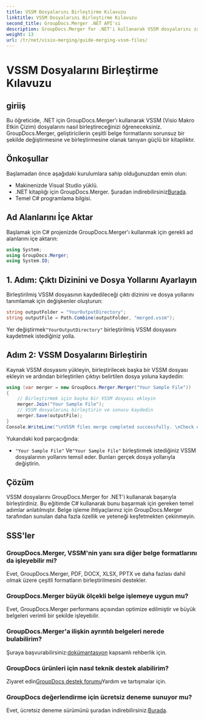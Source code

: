 ```yaml
---
title: VSSM Dosyalarını Birleştirme Kılavuzu
linktitle: VSSM Dosyalarını Birleştirme Kılavuzu
second_title: GroupDocs.Merger .NET API'si
description: GroupDocs.Merger for .NET'i kullanarak VSSM dosyalarını zahmetsizce nasıl birleştireceğinizi öğrenin. C# geliştiricileri için adım adım kılavuz.
weight: 13
url: /tr/net/visio-merging/guide-merging-vssm-files/
---
```


# VSSM Dosyalarını Birleştirme Kılavuzu

## giriiş
Bu öğreticide, .NET için GroupDocs.Merger'ı kullanarak VSSM (Visio Makro Etkin Çizim) dosyalarını nasıl birleştireceğinizi öğreneceksiniz. GroupDocs.Merger, geliştiricilerin çeşitli belge formatlarını sorunsuz bir şekilde değiştirmesine ve birleştirmesine olanak tanıyan güçlü bir kitaplıktır.
## Önkoşullar
Başlamadan önce aşağıdaki kurulumlara sahip olduğunuzdan emin olun:
- Makinenizde Visual Studio yüklü.
-  .NET kitaplığı için GroupDocs.Merger. Şuradan indirebilirsiniz[Burada](https://releases.groupdocs.com/merger/net/).
- Temel C# programlama bilgisi.

## Ad Alanlarını İçe Aktar
Başlamak için C# projenizde GroupDocs.Merger'ı kullanmak için gerekli ad alanlarını içe aktarın:
```csharp
using System; 
using GroupDocs.Merger;
using System.IO;
```
## 1. Adım: Çıktı Dizinini ve Dosya Yollarını Ayarlayın
Birleştirilmiş VSSM dosyasının kaydedileceği çıktı dizinini ve dosya yollarını tanımlamak için değişkenler oluşturun:
```csharp
string outputFolder = "YourOutputDirectory";
string outputFile = Path.Combine(outputFolder, "merged.vssm");
```
 Yer değiştirmek`"YourOutputDirectory"` birleştirilmiş VSSM dosyasını kaydetmek istediğiniz yolla.
## Adım 2: VSSM Dosyalarını Birleştirin
Kaynak VSSM dosyasını yükleyin, birleştirilecek başka bir VSSM dosyası ekleyin ve ardından birleştirilen çıktıyı belirtilen dosya yoluna kaydedin:
```csharp
using (var merger = new GroupDocs.Merger.Merger("Your Sample File"))
{
    // Birleştirmek için başka bir VSSM dosyası ekleyin
    merger.Join("Your Sample File");
    // VSSM dosyalarını birleştirin ve sonucu kaydedin
    merger.Save(outputFile);
}
Console.WriteLine("\nVSSM files merge completed successfully. \nCheck output in {0}", outputFolder);
```
Yukarıdaki kod parçacığında:
- `"Your Sample File"` Ve`"Your Sample File"` birleştirmek istediğiniz VSSM dosyalarının yollarını temsil eder. Bunları gerçek dosya yollarıyla değiştirin.

## Çözüm
VSSM dosyalarını GroupDocs.Merger for .NET'i kullanarak başarıyla birleştirdiniz. Bu eğitimde C# kullanarak bunu başarmak için gereken temel adımlar anlatılmıştır. Belge işleme ihtiyaçlarınız için GroupDocs.Merger tarafından sunulan daha fazla özellik ve yeteneği keşfetmekten çekinmeyin.

## SSS'ler
### GroupDocs.Merger, VSSM'nin yanı sıra diğer belge formatlarını da işleyebilir mi?
Evet, GroupDocs.Merger, PDF, DOCX, XLSX, PPTX ve daha fazlası dahil olmak üzere çeşitli formatların birleştirilmesini destekler.
### GroupDocs.Merger büyük ölçekli belge işlemeye uygun mu?
Evet, GroupDocs.Merger performans açısından optimize edilmiştir ve büyük belgeleri verimli bir şekilde işleyebilir.
### GroupDocs.Merger'a ilişkin ayrıntılı belgeleri nerede bulabilirim?
 Şuraya başvurabilirsiniz:[dokümantasyon](https://tutorials.groupdocs.com/merger/net/) kapsamlı rehberlik için.
### GroupDocs ürünleri için nasıl teknik destek alabilirim?
 Ziyaret edin[GroupDocs destek forumu](https://forum.groupdocs.com/c/merger/32)Yardım ve tartışmalar için.
### GroupDocs değerlendirme için ücretsiz deneme sunuyor mu?
 Evet, ücretsiz deneme sürümünü şuradan indirebilirsiniz:[Burada](https://releases.groupdocs.com/).